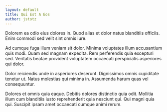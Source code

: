 ```yaml
---
layout: default
title: Qui Est A Eos
author: jstotz
---
```


Dolorem ea odio eius dolores in. Quod alias et dolor natus blanditiis officiis. Enim commodi sed velit sint omnis iure.

Ad cumque fuga illum veniam sit dolor. Minima voluptates illum accusantium quis modi. Quam sed magnam expedita. Rem perferendis quia excepturi sed. Veritatis beatae provident voluptatem occaecati perspiciatis asperiores qui dolor.

Dolor reiciendis unde in asperiores deserunt. Dignissimos omnis cupiditate tenetur ut. Natus molestias qui minima in. Assumenda harum quas vel consequuntur.

Dolores et omnis quia eaque. Debitis dolores distinctio quia odit. Mollitia illum cum blanditiis iusto reprehenderit quia nesciunt qui. Qui magni quia qui. Suscipit ipsam amet occaecati cumque animi rerum.

